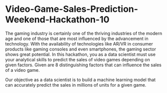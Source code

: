 # Video-Game-Sales-Prediction-Weekend-Hackathon-10


The gaming industry is certainly one of the thriving industries of the modern age and one of those that are most influenced by the advancement in technology.
With the availability of technologies like AR/VR in consumer products like gaming consoles and even smartphones, the gaming sector shows great potential.
In this hackathon, you as a data scientist must use your analytical skills to predict the sales of video games depending on given factors.
Given are 8 distinguishing factors that can influence the sales of a video game. 


Our objective as a data scientist is to build a machine learning model that can accurately predict the sales in millions of units for a given game.
